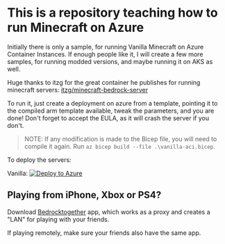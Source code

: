 This is a repository teaching how to run Minecraft on Azure
===========================================================

Initially there is only a sample, for running Vanilla Minecraft on Azure Container Instances. If enough people like it, I will create a few more samples, for running modded versions, and maybe running it on AKS as well.

Huge thanks to itzg for the great container he publishes for running minecraft servers: [itzg/minecraft-bedrock-server](https://hub.docker.com/r/itzg/minecraft-bedrock-server)

To run it, just create a deployment on azure from a template, pointing it to the compiled arm template available, tweak the parameters, and you are done! Don't forget to accept the EULA, as it will crash the server if you don't.

> NOTE: If any modification is made to the Bicep file, you will need to compile it again. Run `az bicep build --file .\vanilla-aci.bicep`.

To deploy the servers:

Vanilla: [![Deploy to Azure](https://aka.ms/deploytoazurebutton)](https://portal.azure.com/#create/Microsoft.Template/uri/https%3A%2F%2Fraw.githubusercontent.com%2Fmarcelmedina%2Fminecraft-bedrock-on-azure%2Fmaster%2Fvanilla-aci.json)

## Playing from iPhone, Xbox or PS4?

Download [Bedrocktogether](https://bedrocktogether.net/) app, which works as a proxy and creates a "LAN" for playing with your friends.

If playing remotely, make sure your friends also have the same app.
